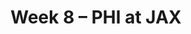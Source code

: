 ---
layout: game
title: Week 8 – PHI at JAX
season: 2018
game_id: 2018_08_PHI_JAX
away_team: PHI
home_team: JAX
---